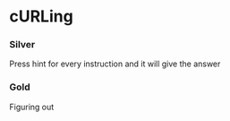 # cURLing
### Silver
Press hint for every instruction and it will give the answer
### Gold
Figuring out
